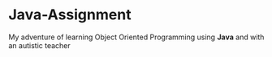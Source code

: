 # Java-Assignment
My adventure of learning Object Oriented Programming using <b>Java</b> and with an autistic teacher<br>
